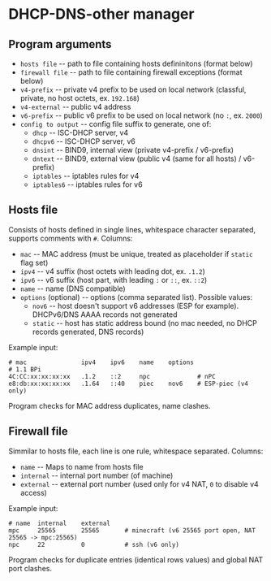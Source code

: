 # DHCP-DNS-other manager

## Program arguments
* `hosts file` -- path to file containing hosts defininitons (format below)
* `firewall file` -- path to file containing firewall exceptions (format below)
* `v4-prefix` -- private v4 prefix to be used on local network (classful, private, no host octets, ex. `192.168`)
* `v4-external` -- public v4 address
* `v6-prefix` -- public v6 prefix to be used on local network (no `:`, ex. `2000`)
* `config to output` -- config file suffix to generate, one of:
	* `dhcp` -- ISC-DHCP server, v4
	* `dhcpv6` -- ISC-DHCP server, v6
	* `dnsint` -- BIND9, internal view (private v4-prefix / v6-prefix)
	* `dntext` -- BIND9, external view (public v4 (same for all hosts) / v6-prefix)
	* `iptables` -- iptables rules for v4
	* `iptables6` -- iptables rules for v6

## Hosts file
Consists of hosts defined in single lines, whitespace character separated,
supports comments with `#`. Columns:
* `mac` -- MAC address (must be unique, treated as placeholder if `static` flag set)
* `ipv4` -- v4 suffix (host octets with leading dot, ex. `.1.2`)
* `ipv6` -- v6 suffix (host part, with leading `:` or `::`, ex. `::2`)
* `name` -- name (DNS compatible)
* `options` (optional) -- options (comma separated list). Possible values:
	* `nov6` -- host doesn't support v6 addresses (ESP for example). DHCPv6/DNS AAAA records not generated
	* `static` -- host has static address bound (no mac needed, no DHCP records generated, DNS records)

Example input:
```
# mac				ipv4	ipv6	name	options
# 1.1 BPi
4C:CC:xx:xx:xx:xx	.1.2	::2		npc				# nPC
e8:db:xx:xx:xx:xx	.1.64	::40	piec	nov6	# ESP-piec (v4 only)
```

Program checks for MAC address duplicates, name clashes.

## Firewall file
Simmilar to hosts file, each line is one rule, whitespace separated.
Columns:
* `name` -- Maps to name from hosts file
* `internal` -- internal port number (of machine)
* `external` -- external port number (used only for v4 NAT, `0` to disable v4 access)

Example input:
```
# name	internal	external
mpc		25565		25565		# minecraft (v6 25565 port open, NAT 25565 -> mpc:25565)
npc		22 			0			# ssh (v6 only)
```

Program checks for duplicate entries (identical rows values) and global NAT port clashes.
